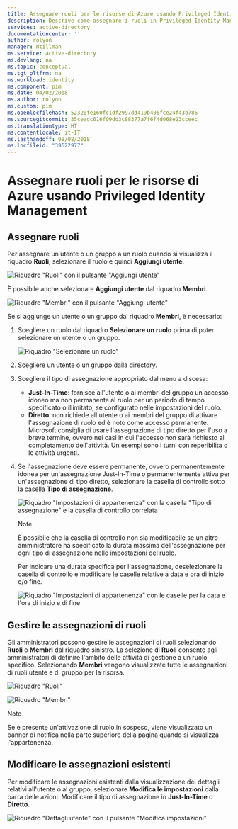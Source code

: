 ```yaml
---
title: Assegnare ruoli per le risorse di Azure usando Privileged Identity Management | Microsoft Docs
description: Descrive come assegnare i ruoli in Privileged Identity Management.
services: active-directory
documentationcenter: ''
author: rolyon
manager: mtillman
ms.service: active-directory
ms.devlang: na
ms.topic: conceptual
ms.tgt_pltfrm: na
ms.workload: identity
ms.component: pim
ms.date: 04/02/2018
ms.author: rolyon
ms.custom: pim
ms.openlocfilehash: 52320fe160fc1df2997dd419b406fce24f43b786
ms.sourcegitcommit: 35ceadc616f09dd3c88377a7f6f4d068e23cceec
ms.translationtype: HT
ms.contentlocale: it-IT
ms.lasthandoff: 08/08/2018
ms.locfileid: "39622977"
---
```

# <a name="assign-roles-for-azure-resources-by-using-privileged-identity-management"></a>Assegnare ruoli per le risorse di Azure usando Privileged Identity Management

## <a name="assign-roles"></a>Assegnare ruoli

Per assegnare un utente o un gruppo a un ruolo quando si visualizza il riquadro **Ruoli**, selezionare il ruolo e quindi **Aggiungi utente**. 

![Riquadro "Ruoli" con il pulsante "Aggiungi utente"](media/azure-pim-resource-rbac/rbac-assign-roles-1.png)

È possibile anche selezionare **Aggiungi utente** dal riquadro **Membri**.

![Riquadro "Membri" con il pulsante "Aggiungi utente"](media/azure-pim-resource-rbac/rbac-assign-roles-2.png)


Se si aggiunge un utente o un gruppo dal riquadro **Membri**, è necessario: 

1. Scegliere un ruolo dal riquadro **Selezionare un ruolo** prima di poter selezionare un utente o un gruppo.

   ![Riquadro "Selezionare un ruolo"](media/azure-pim-resource-rbac/rbac-assign-roles-select-role.png)

2. Scegliere un utente o un gruppo dalla directory.

3. Scegliere il tipo di assegnazione appropriato dal menu a discesa: 

   - **Just-In-Time**: fornisce all'utente o ai membri del gruppo un accesso idoneo ma non permanente al ruolo per un periodo di tempo specificato o illimitato, se configurato nelle impostazioni del ruolo. 
   - **Diretto**: non richiede all'utente o ai membri del gruppo di attivare l'assegnazione di ruolo ed è noto come accesso permanente. Microsoft consiglia di usare l'assegnazione di tipo diretto per l'uso a breve termine, ovvero nei casi in cui l'accesso non sarà richiesto al completamento dell'attività. Un esempi sono i turni con reperibilità o le attività urgenti.

4. Se l'assegnazione deve essere permanente, ovvero permanentemente idonea per un'assegnazione Just-In-Time o permanentemente attiva per un'assegnazione di tipo diretto, selezionare la casella di controllo sotto la casella **Tipo di assegnazione**.

   ![Riquadro "Impostazioni di appartenenza" con la casella "Tipo di assegnazione" e la casella di controllo correlata](media/azure-pim-resource-rbac/rbac-assign-roles-settings.png)

   >[!NOTE]
   >È possibile che la casella di controllo non sia modificabile se un altro amministratore ha specificato la durata massima dell'assegnazione per ogni tipo di assegnazione nelle impostazioni del ruolo.

   Per indicare una durata specifica per l'assegnazione, deselezionare la casella di controllo e modificare le caselle relative a data e ora di inizio e/o fine.

   ![Riquadro "Impostazioni di appartenenza" con le caselle per la data e l'ora di inizio e di fine](media/azure-pim-resource-rbac/rbac-assign-roles-duration.png)


## <a name="manage-role-assignments"></a>Gestire le assegnazioni di ruoli

Gli amministratori possono gestire le assegnazioni di ruoli selezionando **Ruoli** o **Membri** dal riquadro sinistro. La selezione di **Ruoli** consente agli amministratori di definire l'ambito delle attività di gestione a un ruolo specifico. Selezionando **Membri** vengono visualizzate tutte le assegnazioni di ruoli utente e di gruppo per la risorsa.

![Riquadro "Ruoli"](media/azure-pim-resource-rbac/rbac-assign-roles-roles.png)

![Riquadro "Membri"](media/azure-pim-resource-rbac/rbac-assign-roles-members.png)

>[!NOTE]
Se è presente un'attivazione di ruolo in sospeso, viene visualizzato un banner di notifica nella parte superiore della pagina quando si visualizza l'appartenenza.


## <a name="modify-existing-assignments"></a>Modificare le assegnazioni esistenti

Per modificare le assegnazioni esistenti dalla visualizzazione dei dettagli relativi all'utente o al gruppo, selezionare **Modifica le impostazioni** dalla barra delle azioni. Modificare il tipo di assegnazione in **Just-In-Time** o **Diretto**.

![Riquadro "Dettagli utente" con il pulsante "Modifica impostazioni"](media/azure-pim-resource-rbac/rbac-assign-role-manage.png)
